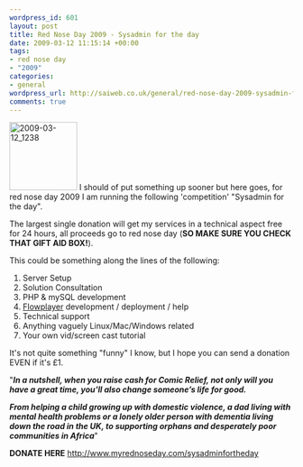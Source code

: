 ```yaml
--- 
wordpress_id: 601
layout: post
title: Red Nose Day 2009 - Sysadmin for the day
date: 2009-03-12 11:15:14 +00:00
tags: 
- red nose day
- "2009"
categories: 
- general
wordpress_url: http://saiweb.co.uk/general/red-nose-day-2009-sysadmin-for-the-day
comments: true
---
```

<img src="http://blog.oneiroi.co.uk/uploads/2009/03/2009-03-12_1238.png" alt="2009-03-12_1238" title="2009-03-12_1238" width="120" height="121" class="alignleft size-full wp-image-610" /> I should of put something up sooner but here goes, for red nose day 2009 I am running the following 'competition' "Sysadmin for the day".

The largest single donation will get my services in a technical aspect free for 24 hours, all proceeds go to red nose day (<strong>SO MAKE SURE YOU CHECK THAT GIFT AID BOX!</strong>).

This could be something along the lines of the following:

<ol>
	<li>Server Setup</li>
	<li>Solution Consultation</li>
	<li>PHP & mySQL development</li>
	<li><a href="http://www.flowplayer.org">Flowplayer</a> development / deployment / help</li>
	<li>Technical support</li>
	<li>Anything vaguely Linux/Mac/Windows related</li>
	<li>Your own vid/screen cast tutorial</li>
</ol>

It's not quite something "funny" I know, but I hope you can send a donation EVEN if it's £1.

"<strong><em>In a nutshell, when you raise cash for Comic Relief, not only will you have a great time, you’ll also change someone’s life for good.

From helping a child growing up with domestic violence, a dad living with mental health problems or a lonely older person with dementia living down the road in the UK, to supporting orphans and desperately poor communities in Africa</em></strong>"

<strong>DONATE HERE</strong>
<a href="http://www.myrednoseday.com/sysadminfortheday">
http://www.myrednoseday.com/sysadminfortheday</a>

